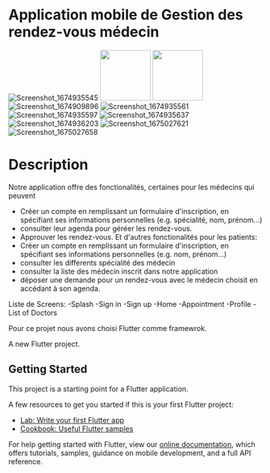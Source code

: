 # Application mobile de Gestion des rendez-vous médecin
![Screenshot_1674935545](https://user-images.githubusercontent.com/79449118/215763560-451490cf-9340-44b0-8fe7-2dddfa328e38.png )
<img src="[https://your-image-url.type](https://user-images.githubusercontent.com/79449118/215763560-451490cf-9340-44b0-8fe7-2dddfa328e38.png)" width="100" height="100">
<img src="https://user-images.githubusercontent.com/79449118/215763544-78196308-9c8e-4de8-a3d9-1aacfc912b0f.png" width="100" height="100">
![Screenshot_1674909896](https://user-images.githubusercontent.com/79449118/215763544-78196308-9c8e-4de8-a3d9-1aacfc912b0f.png )
![Screenshot_1674935561](https://user-images.githubusercontent.com/79449118/215763584-4fd9db0a-fba7-4435-96be-24e3925f4891.png)
![Screenshot_1674935597](https://user-images.githubusercontent.com/79449118/215763609-1e3ad0fe-6bfc-452a-ba05-95d45707aa3a.png)
![Screenshot_1674935637](https://user-images.githubusercontent.com/79449118/215763636-f2c02e6f-941f-49f4-8081-ba6b823727b8.png )
![Screenshot_1674936203](https://user-images.githubusercontent.com/79449118/215763650-48151d40-b4ca-471e-a01e-255021bbaf53.png )
![Screenshot_1675027621](https://user-images.githubusercontent.com/79449118/215763841-2001dc86-3c2b-4bff-af5c-bd2ea801c9b7.png )
![Screenshot_1675027658](https://user-images.githubusercontent.com/79449118/215763940-2d3f5bf5-d346-4a6b-ac21-9cbcd67215b2.png )


# Description
Notre application offre des fonctionalités, certaines pour les médecins qui peuvent 
  - Créer un compte en remplissant un formulaire d'inscription, en spécifiant ses informations personnelles (e.g. spécialité, nom, prénom...)
  - consulter leur agenda pour géréer les rendez-vous.
  - Approuver les rendez-vous.
Et d'autres fonctionalités pour les patients:
  - Créer un compte en remplissant un formulaire d'inscription, en spécifiant ses informations personnelles (e.g. nom, prénom...)
  - consulter les differents spécialité des médecin
  - consulter la liste des médecin inscrit dans notre application
  - déposer une demande pour un rendez-vous avec le médecin choisit en accédant à son agenda.

Liste de Screens:
  -Splash
  -Sign in 
  -Sign up 
  -Home
  -Appointment
  -Profile
  -List of Doctors

  
Pour ce projet nous avons choisi Flutter comme framewrok.


A new Flutter project.

## Getting Started

This project is a starting point for a Flutter application.

A few resources to get you started if this is your first Flutter project:

- [Lab: Write your first Flutter app](https://flutter.dev/docs/get-started/codelab)
- [Cookbook: Useful Flutter samples](https://flutter.dev/docs/cookbook)

For help getting started with Flutter, view our
[online documentation](https://flutter.dev/docs), which offers tutorials,
samples, guidance on mobile development, and a full API reference.

